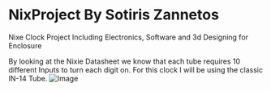 # NixProject By Sotiris Zannetos
Nixe Clock Project Including Electronics, Software and 3d Designing for Enclosure

By looking at the Nixie Datasheet we know that each tube requires 10 different Inputs to turn each digit on. For this clock I will be using the classic IN-14 Tube.
![Image](https://github.com/user-attachments/assets/d782d193-2394-424d-9649-a965a1774491)
